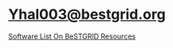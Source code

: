 # Yhal003@bestgrid.org

[Software List On BeSTGRID Resources](/wiki/spaces/BeSTGRID/pages/3816950861)

